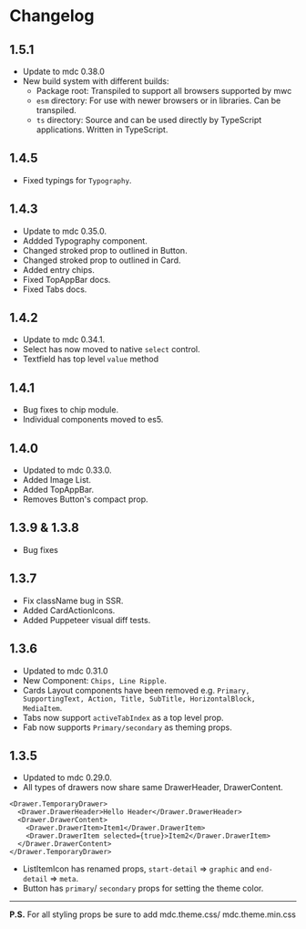 # Changelog

## 1.5.1
- Update to mdc 0.38.0
- New build system with different builds:
  - Package root: Transpiled to support all browsers supported by mwc
  - `esm` directory: For use with newer browsers or in libraries. Can be transpiled.
  - `ts` directory: Source and can be used directly by TypeScript applications. Written in TypeScript.

## 1.4.5

- Fixed typings for `Typography`.

## 1.4.3

- Update to mdc 0.35.0.
- Addded Typography component.
- Changed stroked prop to outlined in Button.
- Changed stroked prop to outlined in Card.
- Added entry chips.
- Fixed TopAppBar docs.
- Fixed Tabs docs.

## 1.4.2

- Update to mdc 0.34.1.
- Select has now moved to native `select` control.
- Textfield has top level `value` method

## 1.4.1

- Bug fixes to chip module.
- Individual components moved to es5.

## 1.4.0

- Updated to mdc 0.33.0.
- Added Image List.
- Added TopAppBar.
- Removes Button's compact prop.

## 1.3.9 & 1.3.8

- Bug fixes

## 1.3.7

- Fix className bug in SSR.
- Added CardActionIcons.
- Added Puppeteer visual diff tests.

## 1.3.6

- Updated to mdc 0.31.0
- New Component: `Chips, Line Ripple`.
- Cards Layout components have been removed e.g. `Primary, SupportingText, Action, Title, SubTitle, HorizontalBlock, MediaItem`.
- Tabs now support `activeTabIndex` as a top level prop.
- Fab now supports `Primary/secondary` as theming props.

## 1.3.5

- Updated to mdc 0.29.0.
- All types of drawers now share same DrawerHeader, DrawerContent.

```
<Drawer.TemporaryDrawer>
  <Drawer.DrawerHeader>Hello Header</Drawer.DrawerHeader>
  <Drawer.DrawerContent>
    <Drawer.DrawerItem>Item1</Drawer.DrawerItem>
    <Drawer.DrawerItem selected={true}>Item2</Drawer.DrawerItem>
  </Drawer.DrawerContent>
</Drawer.TemporaryDrawer>
```

- ListItemIcon has renamed props, `start-detail` => `graphic` and `end-detail` => `meta`.
- Button has `primary`/ `secondary` props for setting the theme color.

---

**P.S.** For all styling props be sure to add mdc.theme.css/ mdc.theme.min.css
